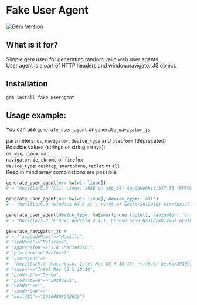 # Fake User Agent
[![Gem Version](https://badge.fury.io/rb/fake_useragent.svg)](https://badge.fury.io/rb/fake_useragent)  
## What is it for?
Simple gem used for generating random valid web user agents.  
User agent is a part of HTTP headers and window.navigator JS object.  

## Installation
`gem install fake_useragent`

## Usage example:
You can use `generate_user_agent` or `generate_navigator_js`

parameters: `os`, `navigator`, `device_type` and `platform` (deprecated)  
Possible values (strings or string arrays):  
`os`: `win`, `linux`, `mac`  
`navigator`: `ie`, `chrome` or `firefox`  
`device_type`: `desktop`, `smartphone`, `tablet` or `all`  
Keep in mind array combinations are possible.
```ruby
generate_user_agent(os: %w[win linux])
# → "Mozilla/5.0 (X11; Linux; i686 on x86_64) AppleWebKit/537.36 (KHTML, like Gecko) ..."

generate_user_agent(os: %w[win linux], device_type: 'all')
# → "Mozilla/5.0 (Windows NT 6.3; ; rv:45.0) Gecko/20100101 Firefox/45.0"

generate_user_agent(device_type: %w[smartphone tablet], navigator: 'chrome')
# → "Mozilla/5.0 (Linux; Android 4.4.1; Lenovo S850 Build/KOT49H) AppleWebKit/537.36 ..."

generate_navigator_js # 
# → {"appCodeName"=>"Mozilla",
# "appName"=>"Netscape",
# "appVersion"=>"5.0 (Macintosh)",
# "platform"=>"MacIntel",
# "userAgent"=>
#  "Mozilla/5.0 (Macintosh; Intel Mac OS X 10.10; rv:48.0) Gecko/20100101 Firefox/48.0",
# "oscpu"=>"Intel Mac OS X 10.10",
# "product"=>"Gecko",
# "productSub"=>"20100101",
# "vendor"=>"",
# "vendorSub"=>"",
# "buildID"=>"20160808222632"}
```

